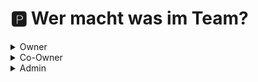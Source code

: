 # 🅿 Wer macht was im Team?

<details>

<summary>Owner</summary>

Der Owner leitet den Server und das Team. Dabei wird er von Co-Ownern und Admins unterstützt.

</details>

<details>

<summary>Co-Owner</summary>

Der Owner leitet den Server und das Team. Dabei wird er von Co-Ownern und Admins unterstützt.

</details>

<details>

<summary>Admin</summary>

Der Admin kümmert sich um Aufgaben die vom Team sonst nicht erledigt werden können.&#x20;

</details>
